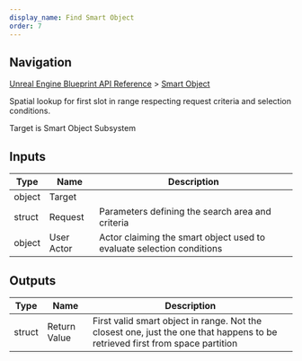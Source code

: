 ```yaml
---
display_name: Find Smart Object
order: 7
---
```

## Navigation

[Unreal Engine Blueprint API Reference](https://dev.epicgames.com/documentation/en-us/unreal-engine/BlueprintAPI) > [Smart Object](https://dev.epicgames.com/documentation/en-us/unreal-engine/BlueprintAPI/SmartObject)

Spatial lookup for first slot in range respecting request criteria and selection conditions.

Target is Smart Object Subsystem

## Inputs

| Type | Name | Description |
| --- | --- | --- |
| object | Target |  |
| struct | Request | Parameters defining the search area and criteria |
| object | User Actor | Actor claiming the smart object used to evaluate selection conditions |

## Outputs

| Type | Name | Description |
| --- | --- | --- |
| struct | Return Value | First valid smart object in range. Not the closest one, just the one that happens to be retrieved first from space partition |

